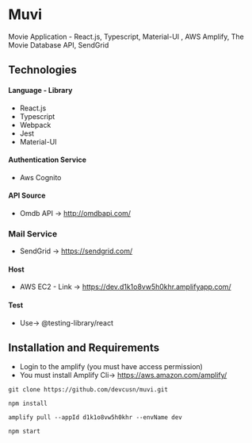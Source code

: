 # Muvi

Movie Application - React.js, Typescript, Material-UI , AWS Amplify, The Movie Database API, SendGrid

## Technologies

#### Language - Library

- React.js
- Typescript
- Webpack
- Jest
- Material-UI

#### Authentication Service

- Aws Cognito

#### API Source

- Omdb API -> http://omdbapi.com/

### Mail Service

- SendGrid -> https://sendgrid.com/

#### Host

- AWS EC2 - Link -> https://dev.d1k1o8vw5h0khr.amplifyapp.com/

#### Test

- Use-> @testing-library/react

## Installation and Requirements

- Login to the amplify (you must have access permission)
- You must install Amplify Cli-> https://aws.amazon.com/amplify/

```
git clone https://github.com/devcusn/muvi.git
```

```
npm install
```

```
amplify pull --appId d1k1o8vw5h0khr --envName dev
```

```
npm start
```
